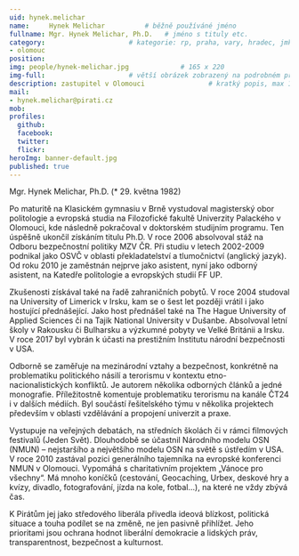 ```yaml
---
uid: hynek.melichar
name:     Hynek Melichar          # běžně používáné jméno
fullname: Mgr. Hynek Melichar, Ph.D.   # jméno s tituly etc.
category:                     # kategorie: rp, praha, vary, hradec, jmk, senat
- olomouc
position: 
img: people/hynek-melichar.jpg             # 165 x 220
img-full:                     # větší obrázek zobrazený na podrobném profilu
description: zastupitel v Olomouci                # kratký popis, max 160 znaků
mail:
- hynek.melichar@pirati.cz
mob:         
profiles:
  github:
  facebook:       
  twitter:        
  flickr:    
heroImg: banner-default.jpg
published: true
---
```

Mgr. Hynek Melichar, Ph.D. (* 29. května 1982)

Po maturitě na Klasickém gymnasiu v Brně vystudoval magisterský obor politologie a evropská studia na Filozofické fakultě Univerzity Palackého v Olomouci, kde následně pokračoval v doktorském studijním programu. Ten úspěšně ukončil získáním titulu Ph.D. V roce 2006 absolvoval stáž na Odboru bezpečnostní politiky MZV ČR. Při studiu v letech 2002-2009 podnikal jako OSVČ v oblasti překladatelství a tlumočnictví (anglický jazyk). Od roku 2010 je zaměstnán nejprve jako asistent, nyní jako odborný asistent, na Katedře politologie a evropských studií FF UP.

Zkušenosti získával také na řadě zahraničních pobytů. V roce 2004 studoval na University of Limerick v Irsku, kam se o šest let později vrátil i jako hostující přednášející. Jako host přednášel také na The Hague University of Applied Sciences či na Tajik National University v Dušanbe. Absolvoval letní školy v Rakousku či Bulharsku a výzkumné pobyty ve Velké Británii a Irsku. V roce 2017 byl vybrán k účasti na prestižním Institutu národní bezpečnosti v USA.

Odborně se zaměřuje na mezinárodní vztahy a bezpečnost, konkrétně na problematiku politického násilí a terorismu v kontextu etno-nacionalistických konfliktů. Je autorem několika odborných článků a jedné monografie. Příležitostně komentuje problematiku terorismu na kanále ČT24 i v dalších médiích. Byl součástí řešitelského týmu v několika projektech především v oblasti vzdělávání a propojení univerzit a praxe.

Vystupuje na veřejných debatách, na středních školách či v rámci filmových festivalů (Jeden Svět). Dlouhodobě se účastnil Národního modelu OSN (NMUN) – nejstaršího a největšího modelu OSN na světě s ústředím v USA. V roce 2010 zastával pozici generálního tajemníka na evropské konferenci NMUN v Olomouci. Vypomáhá s charitativním projektem „Vánoce pro všechny“. Má mnoho koníčků (cestování, Geocaching, Urbex, deskové hry a kvízy, divadlo, fotografování, jízda na kole, fotbal…), na které ne vždy zbývá čas.

K Pirátům jej jako středového liberála přivedla ideová blízkost, politická situace a touha podílet se na změně, ne jen pasivně přihlížet. Jeho prioritami jsou ochrana hodnot liberální demokracie a lidských práv, transparentnost, bezpečnost a kulturnost. 
